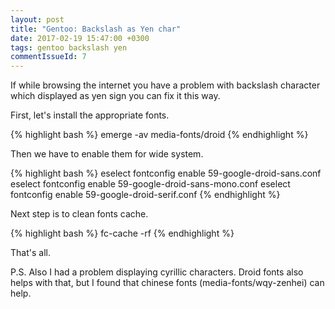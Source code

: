 ```yaml
---
layout: post
title: "Gentoo: Backslash as Yen char"
date: 2017-02-19 15:47:00 +0300
tags: gentoo backslash yen
commentIssueId: 7
---
```


If while browsing the internet you have a problem with backslash character which displayed as yen sign you can fix it this way.

First, let's install the appropriate fonts.

{% highlight bash %}
emerge -av media-fonts/droid
{% endhighlight %}

Then we have to enable them for wide system.

{% highlight bash %}
eselect fontconfig enable 59-google-droid-sans.conf
eselect fontconfig enable 59-google-droid-sans-mono.conf
eselect fontconfig enable 59-google-droid-serif.conf
{% endhighlight %}

Next step is to clean fonts cache.

{% highlight bash %}
fc-cache -rf
{% endhighlight %}

That's all.

P.S.
Also I had a problem displaying cyrillic characters. Droid fonts also helps with that, but I found that chinese fonts (media-fonts/wqy-zenhei) can help. 

